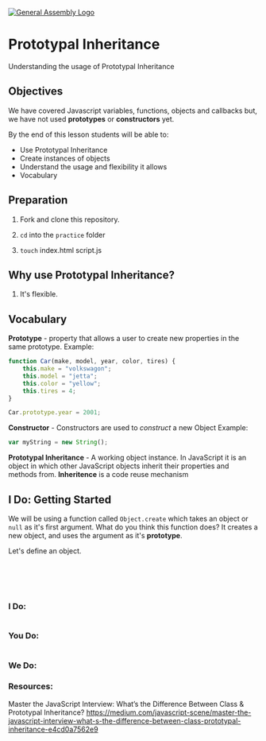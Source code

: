 
[![General Assembly Logo](https://camo.githubusercontent.com/1a91b05b8f4d44b5bbfb83abac2b0996d8e26c92/687474703a2f2f692e696d6775722e636f6d2f6b6538555354712e706e67)](https://generalassemb.ly/education/web-development-immersive)


# Prototypal Inheritance

Understanding the usage of Prototypal Inheritance

## Objectives

We have covered Javascript variables, functions, objects and callbacks but, we have not used **prototypes** or **constructors** yet.


By the end of this lesson students will be able to:

-  Use Prototypal Inheritance
-  Create instances of objects
-  Understand the usage and flexibility it allows
-  Vocabulary

## Preparation


1.  Fork and clone this repository.

1.  ```cd``` into the ```practice``` folder

1. ```touch``` index.html script.js

## Why use Prototypal Inheritance?

1. It's flexible.

## Vocabulary

**Prototype** - property that allows a user to create new properties in the same prototype.
Example:
```js
function Car(make, model, year, color, tires) {
    this.make = "volkswagon";
    this.model = "jetta";
    this.color = "yellow";
    this.tires = 4;
}

Car.prototype.year = 2001;

```

**Constructor** - Constructors are used to _construct_ a new Object
Example:
```js
var myString = new String();
```

**Prototypal Inheritance** - A working object instance. In JavaScript it is an object in which other JavaScript objects inherit their properties and methods from. **Inheritence** is a code reuse mechanism




<!-- **Constructor** -
**Instance** - -->

## I Do: Getting Started
We will be using a function called ```Object.create``` which takes an object or ```null``` as it's first argument.
What do you think this function does? It creates a new object, and uses the argument as it's **prototype**.

Let's define an object.
```js




```


```js

```

```js
```

### I Do:

```js

```


### You Do:

```js

```

### We Do:



### Resources:

Master the JavaScript Interview: What’s the Difference Between Class & Prototypal Inheritance?
https://medium.com/javascript-scene/master-the-javascript-interview-what-s-the-difference-between-class-prototypal-inheritance-e4cd0a7562e9
